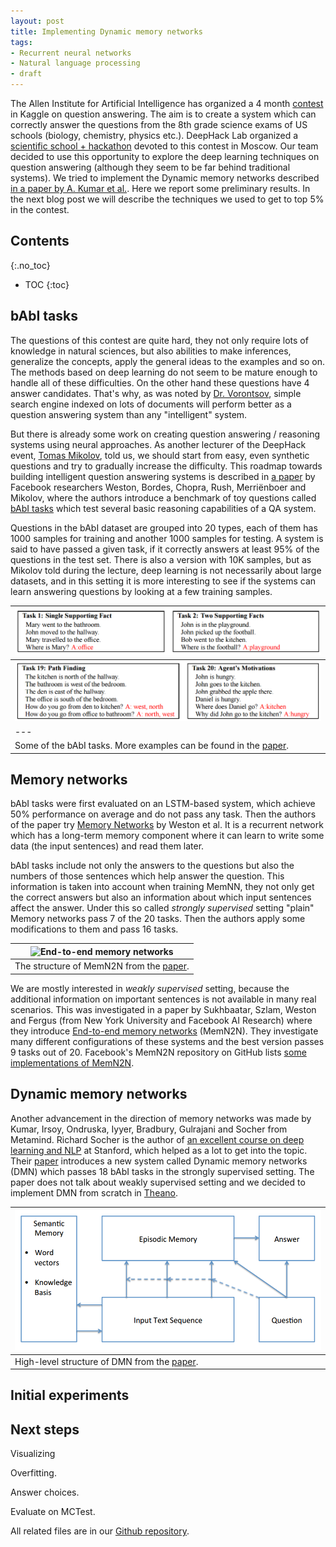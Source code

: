 ```yaml
---
layout: post
title: Implementing Dynamic memory networks
tags:
- Recurrent neural networks
- Natural language processing
- draft
---
```


The Allen Institute for Artificial Intelligence has organized a 4 month [contest](https://www.kaggle.com/c/the-allen-ai-science-challenge) in Kaggle on question answering. The aim is to create a system which can correctly answer the questions from the 8th grade science exams of US schools (biology, chemistry, physics etc.). DeepHack Lab organized a [scientific school + hackathon](http://qa.deephack.me/) devoted to this contest in Moscow. Our team decided to use this opportunity to explore the deep learning techniques on question answering (although they seem to be far behind traditional systems). We tried to implement the Dynamic memory networks described [in a paper by A. Kumar et al.](http://arxiv.org/abs/1506.07285). Here we report some preliminary results. In the next blog post we will describe the techniques we used to get to top 5% in the contest.

<!--more-->

## Contents
{:.no_toc}
* TOC
{:toc}

## bAbI tasks

The questions of this contest are quite hard, they not only require lots of knowledge in natural sciences, but also abilities to make inferences, generalize the concepts, apply the general ideas to the examples and so on. The methods based on deep learning do not seem to be mature enough to handle all of these difficulties. On the other hand these questions have 4 answer candidates. That's why, as was noted by [Dr. Vorontsov](https://www.youtube.com/watch?v=lM2-Mi-2egM), simple search engine indexed on lots of documents will perform better as a question answering system than any "intelligent" system. 

But there is already some work on creating question answering / reasoning systems using neural approaches. As another lecturer of the DeepHack event, [Tomas Mikolov](https://www.youtube.com/watch?v=gi4Zf59_IcU), told us, we should start from easy, even synthetic questions and try to gradually increase the difficulty. This roadmap towards building intelligent question answering systems is described in [a paper](http://arxiv.org/abs/1502.05698) by Facebook researchers Weston, Bordes, Chopra, Rush, Merriënboer and Mikolov, where the authors introduce a benchmark of toy questions called [bAbI tasks](http://fb.ai/babi) which test several basic reasoning capabilities of a QA system. 

Questions in the bAbI dataset are grouped into 20 types, each of them has 1000 samples for training and another 1000 samples for testing. A system is said to have passed a given task, if it correctly answers at least 95% of the questions in the test set. There is also a version with 10K samples, but as Mikolov told during the lecture, deep learning is not necessarily about large datasets, and in this setting it is more interesting to see if the systems can learn answering questions by looking at a few training samples. 

|![some of the bAbI tasks](/public/2016-02-06/babi1.png "some of the bAbI tasks") |
| --- |
|![some of the bAbI tasks](/public/2016-02-06/babi2.png "some of the bAbI tasks") |
| --- |
| Some of the bAbI tasks. More examples can be found in the [paper](http://arxiv.org/pdf/1502.05698v10.pdf). | 


## Memory networks

bAbI tasks were first evaluated on an LSTM-based system, which achieve 50% performance on average and do not pass any task. Then the authors of the paper try [Memory Networks](http://arxiv.org/abs/1410.3916) by Weston et al. It is a recurrent network which has a long-term memory component where it can learn to write some data (the input sentences) and read them later. 

bAbI tasks include not only the answers to the questions but also the numbers of those sentences which help answer the question. This information is taken into account when training MemNN, they not only get the correct answers but also an information about which input sentences affect the answer. Under this so called _strongly supervised_ setting "plain" Memory networks pass 7 of the 20 tasks. Then the authors apply some modifications to them and pass 16 tasks.

|![End-to-end memory networks](/public/2016-02-06/memnn.png "End-to-end memory networks") |
| --- |
| The structure of MemN2N from the [paper](http://arxiv.org/abs/1410.3916). | 

We are mostly interested in _weakly supervised_ setting, because the additional information on important sentences is not available in many real scenarios. This was investigated in a paper by Sukhbaatar, Szlam, Weston and Fergus (from New York University and Facebook AI Research) where they introduce [End-to-end memory networks](http://arxiv.org/abs/1503.08895) (MemN2N). They investigate many different configurations of these systems and the best version passes 9 tasks out of 20. Facebook's MemN2N repository on GitHub lists [some implementations of MemN2N](https://github.com/facebook/MemNN).

## Dynamic memory networks

Another advancement in the direction of memory networks was made by Kumar, Irsoy, Ondruska, Iyyer, Bradbury, Gulrajani and Socher from Metamind. Richard Socher is the author of [an excellent course on deep learning and NLP](http://cs224d.stanford.edu/) at Stanford, which helped as a lot to get into the topic. Their [paper](http://arxiv.org/abs/1506.07285) introduces a new system called Dynamic memory networks (DMN) which passes 18 bAbI tasks in the strongly supervised setting. The paper does not talk about weakly supervised setting and we decided to implement DMN from scratch in [Theano](http://deeplearning.net/software/theano/).

|![High-level structure of DMN](/public/2016-02-06/dmn-high-level.png "High-level structure of DMN") |
| --- |
| High-level structure of DMN from the [paper](http://arxiv.org/abs/1506.07285). | 


## Initial experiments



## Next steps

Visualizing

Overfitting.

Answer choices.

Evaluate on MCTest.




All related files are in our [Github repository](https://github.com/YerevaNN/char-rnn-constitution).
